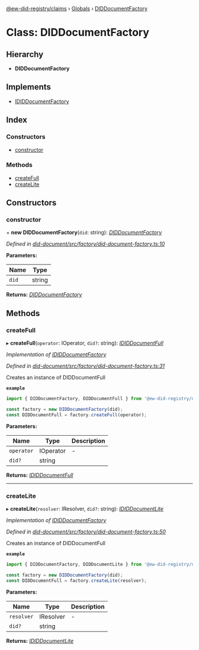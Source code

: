 [@ew-did-registry/claims](../README.md) › [Globals](../globals.md) › [DIDDocumentFactory](diddocumentfactory.md)

# Class: DIDDocumentFactory

## Hierarchy

* **DIDDocumentFactory**

## Implements

* [IDIDDocumentFactory](../interfaces/ididdocumentfactory.md)

## Index

### Constructors

* [constructor](diddocumentfactory.md#constructor)

### Methods

* [createFull](diddocumentfactory.md#createfull)
* [createLite](diddocumentfactory.md#createlite)

## Constructors

###  constructor

\+ **new DIDDocumentFactory**(`did`: string): *[DIDDocumentFactory](diddocumentfactory.md)*

*Defined in [did-document/src/factory/did-document-factory.ts:10](https://github.com/energywebfoundation/ew-did-registry/blob/f9a1db1/packages/did-document/src/factory/did-document-factory.ts#L10)*

**Parameters:**

Name | Type |
------ | ------ |
`did` | string |

**Returns:** *[DIDDocumentFactory](diddocumentfactory.md)*

## Methods

###  createFull

▸ **createFull**(`operator`: IOperator, `did?`: string): *[IDIDDocumentFull](../interfaces/ididdocumentfull.md)*

*Implementation of [IDIDDocumentFactory](../interfaces/ididdocumentfactory.md)*

*Defined in [did-document/src/factory/did-document-factory.ts:31](https://github.com/energywebfoundation/ew-did-registry/blob/f9a1db1/packages/did-document/src/factory/did-document-factory.ts#L31)*

Creates an instance of DIDDocumentFull

**`example`** 
```typescript
import { DIDDocumentFactory, DIDDocumentFull } from '@ew-did-registry/did-document';

const factory = new DIDDocumentFactory(did);
const DIDDocumentFull = factory.createFull(operator);
```

**Parameters:**

Name | Type | Description |
------ | ------ | ------ |
`operator` | IOperator | - |
`did?` | string |   |

**Returns:** *[IDIDDocumentFull](../interfaces/ididdocumentfull.md)*

___

###  createLite

▸ **createLite**(`resolver`: IResolver, `did?`: string): *[IDIDDocumentLite](../interfaces/ididdocumentlite.md)*

*Implementation of [IDIDDocumentFactory](../interfaces/ididdocumentfactory.md)*

*Defined in [did-document/src/factory/did-document-factory.ts:50](https://github.com/energywebfoundation/ew-did-registry/blob/f9a1db1/packages/did-document/src/factory/did-document-factory.ts#L50)*

Creates an instance of DIDDocumentFull

**`example`** 
```typescript
import { DIDDocumentFactory, DIDDocumentLite } from '@ew-did-registry/did-document';

const factory = new DIDDocumentFactory(did);
const DIDDocumentFull = factory.createLite(resolver);
```

**Parameters:**

Name | Type | Description |
------ | ------ | ------ |
`resolver` | IResolver | - |
`did?` | string |   |

**Returns:** *[IDIDDocumentLite](../interfaces/ididdocumentlite.md)*
